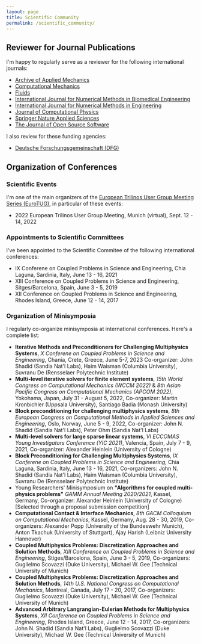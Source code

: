 ```yaml
---
layout: page
title: Scientific Community
permalink: /scientific_community/
---
```


## Reviewer for Journal Publications

I'm happy to regularly serve as a reviewer for the following international journals:

- [Archive of Applied Mechanics](https://www.springer.com/journal/419)
- [Computational Mechanics](https://www.springer.com/journal/466)
- [Fluids](https://www.mdpi.com/journal/fluids)
- [International Journal for Numerical Methods in Biomedical Engineering](https://onlinelibrary.wiley.com/journal/20407947)
- [International Journal for Numerical Methods in Engineering](https://onlinelibrary.wiley.com/journal/10970207)
- [Journal of Computational Physics](https://www.journals.elsevier.com/journal-of-computational-physics/)
- [Springer Nature Applied Sciences](https://www.springer.com/journal/42452)
- [The Journal of Open Source Software](https://joss.theoj.org)

I also review for these funding agencies:

- [Deutsche Forschungsgemeinschaft (DFG)](https://www.dfg.de)

## Organization of Conferences

### Scientific Events

I'm one of the main organizers of the [European Trilinos User Group Meeting Series (EuroTUG)](https://eurotug.github.io), in particular of these events:
- 2022 European Trilinos User Group Meeting, Munich (virtual), Sept. 12 - 14, 2022

### Appointments to Scientific Committees
 
I've been appointed to the Scientific Commitee of the following international conferences:
- IX Conferene on Coupled Problems in Science and Engineering,
Chia Laguna, Sardinia, Italy, June 13 - 16, 2021
- XIII Conference on Coupled Problems in Science and Engineering,
Sitges/Barcelona, Spain, June 3 - 5, 2019
- XII Conference on Coupled Problems in Science and Engineering,
Rhodes Island, Greece, June 12 - 14, 2017

### Organization of Minisymposia

I regularly co-organize minisymposia at international conferences.
Here's a complete list:

- **Iterative Methods and Preconditioners for Challenging Multiphysics Systems**,
_X Conferene on Coupled Problems in Science and Engineering_,
Chania, Crete, Greece, June 5-7, 2023
Co-organizer:
John Shadid (Sandia Nat'l Labs),
Haim Waisman (Columbia University),
Suvranu De (Rensselaer Polytechnic Institute)
- **Multi-level iterative solvers for finite element systems**,
_15th World Congress on Computational Mechanics (WCCM 2022)_ & _8th Asian Pacific Congress on Computational Mechanics (APCOM 2022)_,
Yokohama, Japan, July 31 - August 5, 2022,
Co-organizer: Martin Kronbichler (Uppsala University), Santiago Badia (Monash University)
- **Block preconditioning for challenging multiphysics systems**,
_8th European Congress on Computational Methods in Applied Sciences and Engineering_,
Oslo, Norway, June 5 - 9, 2022,
Co-organizer: John N. Shadid (Sandia Nat'l Labs), Peter Ohm (Sandia Nat'l Labs)
- **Multi-level solvers for large sparse linear systems**,
_VI ECCOMAS Young Investigators Conference (YIC 2021)_,
Valencia, Spain, July 7 - 9, 2021,
Co-organizer: Alexander Heinlein (University of Cologne)
- **Block Preconditioning for Challenging Multiphysics Systems**,
_IX Conferene on Coupled Problems in Science and Engineering_,
Chia Laguna, Sardinia, Italy, June 13 - 16, 2021,
Co-organizers:
John N. Shadid (Sandia Nat'l Labs),
Haim Waisman (Columbia University),
Suvranu De (Rensselaer Polytechnic Institute)
- Young Researchers' Minisymposium on **"Algorithms for coupled multi-physics problems"**
_GAMM Annual Meeting 2020/2021_,
Kassel, Germany,
Co-organizer:
Alexander Heinlein (University of Cologne)
\[Selected through a proposal submission competition\]
- **Computational Contact & Interface Mechanics**,
_8th GACM Colloquium on Computational Mechanics_,
Kassel, Germany, Aug. 28 - 30, 2019,
Co-organizers:
Alexander Popp (University of the Bundeswehr Munich),
Anton Tkachuk (University of Stuttgart),
Ajay Harish (Leibniz University Hannover)
- **Coupled Multiphysics Problems: Discretization Approaches and Solution Methods**,
_XIII Conference on Coupled Problems in Science and Engineering_,
Stiges/Barcelona, Spain, June 3 - 5, 2019,
Co-organizers:
Guglielmo Scovazzi (Duke University),
Michael W. Gee (Technical University of Munich)
- **Coupled Multiphysics Problems: Discretization Approaches and Solution Methods**,
_14th U.S. National Congress on Computational Mechanics_,
Montreal, Canada, July 17 - 20, 2017,
Co-organizers:
Guglielmo Scovazzi (Duke University),
Michael W. Gee (Technical University of Munich)
- **Advanced Arbitrary Langrangian-Eulerian Methods for Multiphysics Systems**,
_XII Conference on Coupled Problems in Science and Engineering_,
Rhodes Island, Greece, June 12 - 14, 2017,
Co-organizers:
John N. Shadid (Sandia Nat'l Labs),
Guglielmo Scovazzi (Duke University),
Michael W. Gee (Technical University of Munich) 
